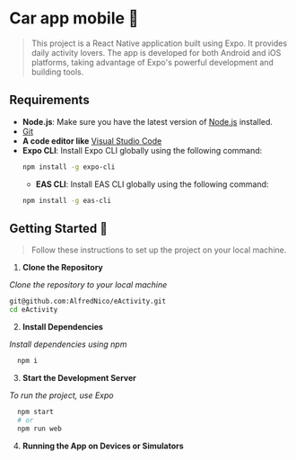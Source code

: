 # Car app mobile 📱

> This project is a React Native application built using Expo. It provides daily activity lovers. The app is developed for both Android and iOS platforms, taking advantage of Expo's powerful development and building tools.


## Requirements
- **Node.js**: Make sure you have the latest version of [Node.js](https://nodejs.org/) installed.
- [Git](https://git-scm.com/)
- **A code editor like** [Visual Studio Code](https://code.visualstudio.com/)
- **Expo CLI**: Install Expo CLI globally using the following command:
  ```bash
  npm install -g expo-cli
  ```
  - **EAS CLI**: Install EAS CLI globally using the following command:
  ```bash
  npm install -g eas-cli

## Getting Started 🚀
> Follow these instructions to set up the project on your local machine.

1. **Clone the Repository**
   
_Clone the repository to your local machine_
  ```bash
  git@github.com:AlfredNico/eActivity.git
  cd eActivity
```

2. **Install Dependencies**

_Install dependencies using npm_
  ```bash
    npm i
```

3. **Start the Development Server**

_To run the project, use Expo_
  ```bash
    npm start
    # or
    npm run web
```

4. **Running the App on Devices or Simulators**
